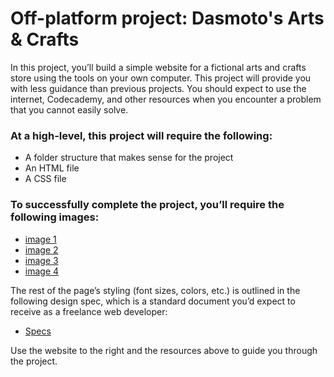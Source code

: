 # Off-platform project: Dasmoto's Arts & Crafts
In this project, you’ll build a simple website for a fictional arts and crafts store using the tools on your own computer. This project will provide you with less guidance than previous projects. You should expect to use the internet, Codecademy, and other resources when you encounter a problem that you cannot easily solve.

### At a high-level, this project will require the following:
* A folder structure that makes sense for the project
* An HTML file
* A CSS file

### To successfully complete the project, you’ll require the following images:
* [image 1](https://content.codecademy.com/courses/freelance-1/unit-2/pattern.jpeg)
* [image 2](https://content.codecademy.com/courses/freelance-1/unit-2/hacksaw.jpeg)
* [image 3](https://content.codecademy.com/courses/freelance-1/unit-2/frames.jpeg)
* [image 4](https://content.codecademy.com/courses/freelance-1/unit-2/finnish.jpeg)

The rest of the page’s styling (font sizes, colors, etc.) is outlined in the following design spec, which is a standard document you’d expect to receive as a freelance web developer:
* [Specs](https://content.codecademy.com/courses/freelance-1/unit-2/dasmotos-arts_redline.jpg)

Use the website to the right and the resources above to guide you through the project.
